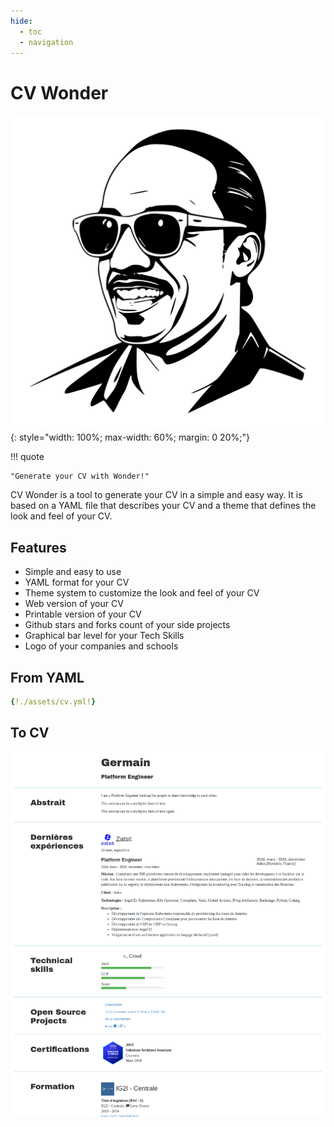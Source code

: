 ```yaml
---
hide:
  - toc
  - navigation
---
```

# CV Wonder

![CV Wonder](./logo.svg){: style="width: 100%; max-width: 60%; margin: 0 20%;"}

!!! quote

    "Generate your CV with Wonder!"

CV Wonder is a tool to generate your CV in a simple and easy way.
It is based on a YAML file that describes your CV and a theme that defines the look and feel of your CV.

## Features

- Simple and easy to use
- YAML format for your CV
- Theme system to customize the look and feel of your CV
- Web version of your CV
- Printable version of your CV
- Github stars and forks count of your side projects
- Graphical bar level for your Tech Skills
- Logo of your companies and schools

## From YAML

```yaml
{!./assets/cv.yml!}
```

## To CV

  ![Render](./themes/theme-default.png)
